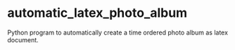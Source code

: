 # automatic_latex_photo_album
Python program to automatically create a time ordered photo album as latex document.
